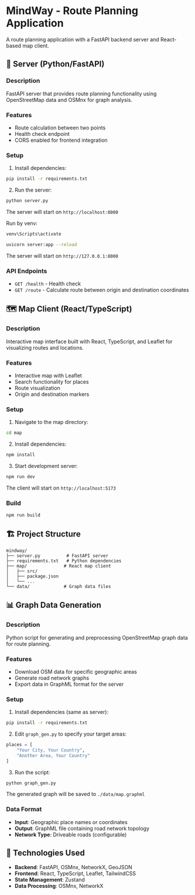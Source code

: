 # MindWay - Route Planning Application

A route planning application with a FastAPI backend server and React-based map client.

## 🚀 Server (Python/FastAPI)

### Description

FastAPI server that provides route planning functionality using OpenStreetMap data and OSMnx for graph analysis.

### Features

- Route calculation between two points
- Health check endpoint
- CORS enabled for frontend integration

### Setup

1. Install dependencies:

```bash
pip install -r requirements.txt
```

2. Run the server:

```bash
python server.py
```

The server will start on `http://localhost:8000`

Run by venv:

```bash
venv\Scripts\activate

uvicorn server:app --reload

```

The server will start on `http://127.0.0.1:8000`

### API Endpoints

- `GET /health` - Health check
- `GET /route` - Calculate route between origin and destination coordinates

## 🗺️ Map Client (React/TypeScript)

### Description

Interactive map interface built with React, TypeScript, and Leaflet for visualizing routes and locations.

### Features

- Interactive map with Leaflet
- Search functionality for places
- Route visualization
- Origin and destination markers

### Setup

1. Navigate to the map directory:

```bash
cd map
```

2. Install dependencies:

```bash
npm install
```

3. Start development server:

```bash
npm run dev
```

The client will start on `http://localhost:5173`

### Build

```bash
npm run build
```

## 🏗️ Project Structure

```
mindway/
├── server.py          # FastAPI server
├── requirements.txt   # Python dependencies
├── map/              # React map client
│   ├── src/
│   ├── package.json
│   └── ...
└── data/             # Graph data files
```

## 📊 Graph Data Generation

### Description

Python script for generating and preprocessing OpenStreetMap graph data for route planning.

### Features

- Download OSM data for specific geographic areas
- Generate road network graphs
- Export data in GraphML format for the server

### Setup

1. Install dependencies (same as server):

```bash
pip install -r requirements.txt
```

2. Edit `graph_gen.py` to specify your target areas:

```python
places = [
    "Your City, Your Country",
    "Another Area, Your Country"
]
```

3. Run the script:

```bash
python graph_gen.py
```

The generated graph will be saved to `./data/map.graphml`

### Data Format

- **Input**: Geographic place names or coordinates
- **Output**: GraphML file containing road network topology
- **Network Type**: Driveable roads (configurable)

## 🔧 Technologies Used

- **Backend**: FastAPI, OSMnx, NetworkX, GeoJSON
- **Frontend**: React, TypeScript, Leaflet, TailwindCSS
- **State Management**: Zustand
- **Data Processing**: OSMnx, NetworkX
